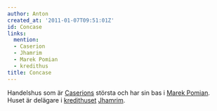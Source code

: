 ```yaml
---
author: Anton
created_at: '2011-01-07T09:51:01Z'
id: Concase
links:
  mention:
  - Caserion
  - Jhamrim
  - Marek Pomian
  - kredithus
title: Concase
---
```


Handelshus som är [Caserions] största och har sin bas i [Marek Pomian]. Huset är delägare i
[kredithuset][] [Jhamrim].

  [Caserions]: Caserion
  [Marek Pomian]: Marek_Pomian
  [kredithuset]: kredithus
  [Jhamrim]: Jhamrim
